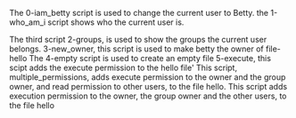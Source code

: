 The 0-iam_betty script is used to change the current user to Betty.
the 1-who_am_i script shows who the current user is.

The third script 2-groups, is used to show the groups the current user belongs.
3-new_owner, this script is used to make betty the owner of file-hello
The 4-empty script is used to create an empty file
5-execute, this scipt adds the execute permission to the hello file'
This script, multiple_permissions,  adds execute permission to the owner and the group owner, and read permission to other users, to the file hello.
This script adds execution permission to the owner, the group owner and the other users, to the file hello
